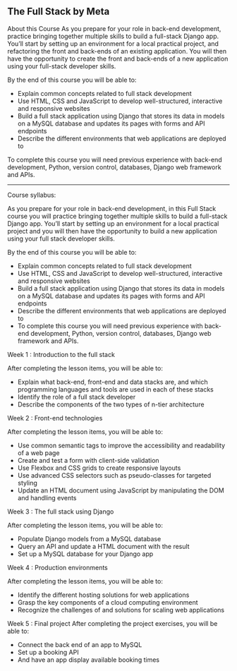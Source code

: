 ## The Full Stack by Meta

About this Course
As you prepare for your role in back-end development, practice bringing together multiple skills to build a full-stack Django app. You’ll start by setting up an environment for a local practical project, and refactoring the front and back-ends of an existing application. You will then have the opportunity to create the front and back-ends of a new application using your full-stack developer skills.

By the end of this course you will be able to:
- Explain common concepts related to full stack development
- Use HTML, CSS and JavaScript to develop well-structured, interactive and responsive websites
- Build a full stack application using Django that stores its data in models on a MySQL database and updates its pages with forms and API endpoints
- Describe the different environments that web applications are deployed to

To complete this course you will need previous experience with back-end development, Python, version control, databases, Django web framework and APIs.

_____

Course syllabus:

As you prepare for your role in back-end development, in this Full Stack course you will practice bringing together multiple skills to build a full-stack Django app. You’ll start by setting up an environment for a local practical project and you will then have the opportunity to build a new application using your full stack developer skills.

By the end of this course you will be able to:

- Explain common concepts related to full stack development
- Use HTML, CSS and JavaScript to develop well-structured, interactive and responsive websites 
- Build a full stack application using Django that stores its data in models on a MySQL database and updates its pages with forms and API endpoints 
- Describe the different environments that web applications are deployed to 
- To complete this course you will need previous experience with back-end development, Python, version control, databases, Django web framework and APIs.

Week 1 : Introduction to the full stack

After completing the lesson items, you will be able to:
- Explain what back-end, front-end and data stacks are, and which programming languages and tools are used in each of these stacks
- Identify the role of a full stack developer
- Describe the components of the two types of n-tier architecture

Week 2 : Front-end technologies

After completing the lesson items, you will be able to:
- Use common semantic tags to improve the accessibility and readability of a web page
- Create and test a form with client-side validation
- Use Flexbox and CSS grids to create responsive layouts
- Use advanced CSS selectors such as pseudo-classes for targeted styling
- Update an HTML document using JavaScript by manipulating the DOM and handling events

Week 3 : The full stack using Django

After completing the lesson items, you will be able to:
- Populate Django models from a MySQL database
- Query an API and update a HTML document with the result
- Set up a MySQL database for your Django app   

Week 4 : Production environments

After completing the lesson items, you will be able to:
- Identify the different hosting solutions for web applications
- Grasp the key components of a cloud computing environment
- Recognize the challenges of and solutions for scaling web applications       

Week 5 : Final project
After completing the project exercises, you will be able to:

- Connect the back end of an app to MySQL
- Set up a booking API
- And have an app display available booking times    
